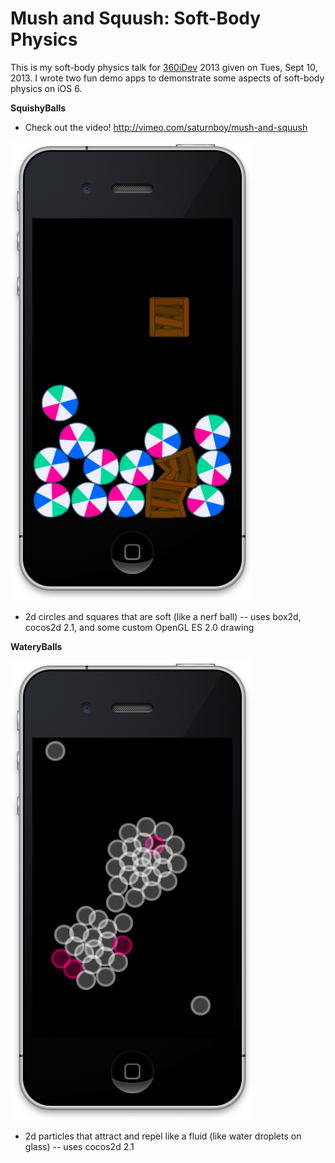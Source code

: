 Mush and Squush: Soft-Body Physics
==================================

This is my soft-body physics talk for [360iDev](http://360idev.com/) 2013 given on Tues, Sept 10, 2013. I wrote two fun demo apps to demonstrate some aspects of soft-body physics on iOS 6.

__SquishyBalls__

* Check out the video! <http://vimeo.com/saturnboy/mush-and-squush>

[![Squishy Balls Screenshot](/screenshots/squishy_balls_screenshot.png?raw=true)](http://vimeo.com/saturnboy/mush-and-squush)

* 2d circles and squares that are soft (like a nerf ball) -- uses box2d, cocos2d 2.1, and some custom OpenGL ES 2.0 drawing

__WateryBalls__

![Watery Balls Screenshot](/screenshots/watery_balls_screenshot.png?raw=true)

* 2d particles that attract and repel like a fluid (like water droplets on glass) -- uses cocos2d 2.1

